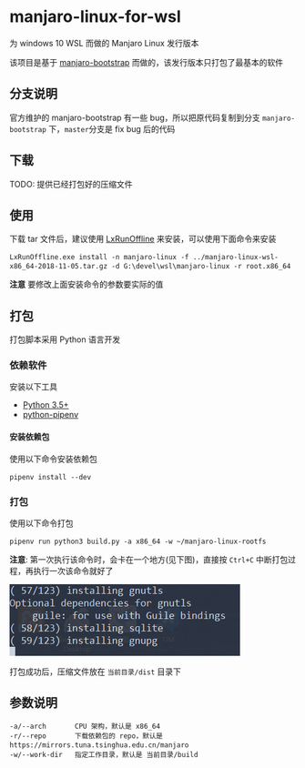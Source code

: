 # manjaro-linux-for-wsl
为 windows 10 WSL 而做的 Manjaro Linux 发行版本

该项目是基于 [manjaro-bootstrap]() 而做的，该发行版本只打包了最基本的软件

## 分支说明
  官方维护的 manjaro-bootstrap 有一些 bug，所以把原代码复制到分支 `manjaro-bootstrap` 下，`master`分支是 fix bug 后的代码

## 下载

TODO: 提供已经打包好的压缩文件



## 使用

下载 tar 文件后，建议使用 [LxRunOffline](https://github.com/DDoSolitary/LxRunOffline) 来安装，可以使用下面命令来安装

```
LxRunOffline.exe install -n manjaro-linux -f ../manjaro-linux-wsl-x86_64-2018-11-05.tar.gz -d G:\devel\wsl\manjaro-linux -r root.x86_64
```

**注意** 要修改上面安装命令的参数要实际的值

## 打包

  打包脚本采用 Python 语言开发

### 依赖软件
  安装以下工具
* [Python 3.5+](https://www.python.org/)
* [python-pipenv](https://github.com/pypa/pipenv) 

#### 安装依赖包
  使用以下命令安装依赖包
  ```
pipenv install --dev
  ```

### 打包
  使用以下命令打包
 ```
pipenv run python3 build.py -a x86_64 -w ~/manjaro-linux-rootfs
 ```

 **注意**: 第一次执行该命令时，会卡在一个地方(见下图)，直接按 `Ctrl+C` 中断打包过程，再执行一次该命令就好了

![](./images/pack-error.png)

 打包成功后，压缩文件放在 `当前目录/dist` 目录下

## 参数说明

```
-a/--arch       CPU 架构，默认是 x86_64
-r/--repo       下载依赖包的 repo，默认是 https://mirrors.tuna.tsinghua.edu.cn/manjaro
-w/--work-dir   指定工作目录，默认是 当前目录/build 
```
